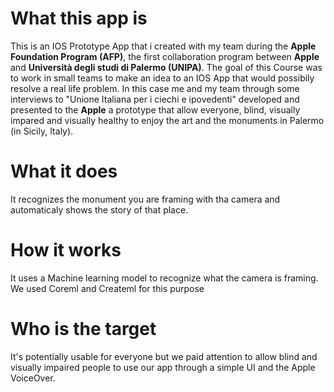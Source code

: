 # What this app is         
This is an IOS Prototype App that i created with my team during the **Apple Foundation Program (AFP)**, the first collaboration program between **Apple** and **Università degli studi di Palermo (UNIPA)**.
The goal of this Course was to work in small teams to make an idea to an IOS App that would possibily resolve a real life problem.
In this case me and my team through some interviews to "Unione Italiana per i ciechi e ipovedenti" developed and presented to the **Apple** a prototype that allow everyone, blind, 
visually impared and visually healthy to enjoy the art and the monuments in Palermo (in Sicily, Italy).

# What it does
It recognizes the monument you are framing with tha camera and automaticaly shows the story of that place.

# How it works
It uses a Machine learning model to recognize what the camera is framing. We used Coreml and Createml for this purpose

# Who is the target 
It's potentially usable for everyone but we paid attention to allow blind and visually impaired people to use our app through a simple UI and the Apple VoiceOver.
